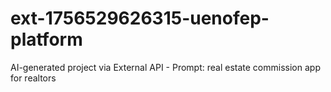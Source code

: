 # ext-1756529626315-uenofep-platform
AI-generated project via External API - Prompt: real estate commission app for realtors
